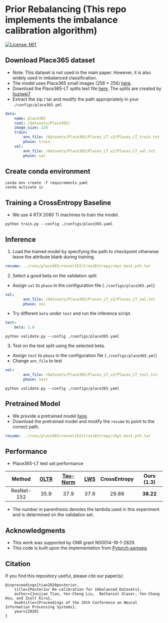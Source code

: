 # Prior Rebalancing (This repo implements the imbalance calibration algorithm)
[![License: MIT](https://img.shields.io/badge/License-MIT-yellow.svg)](https://opensource.org/licenses/MIT) 

## Download Place365 dataset
- Note: This dataset is not used in the main paper. However, it is also widely used in imbalanced classification. 
- The model uses Place365 small images (256 * 256) [here](http://places2.csail.mit.edu/download.html).
- Download the Place365-LT splits text file [here](https://drive.google.com/file/d/14UrlzxUi12JJIX2U8NE6GFgUhsSvrUHm/view?usp=sharing). The splits are created by [liuziwei7](https://github.com/zhmiao/OpenLongTailRecognition-OLTR) 
- Extract the zip / tar and modify the path appropriately in your `./configs/place365.yml`
```yaml
data:
    name: place365
    root: /datasets/Place365/
    image_size: 224
    train:
        ann_file: /datasets/Place365/Places_LT_v2/Places_LT_train.txt
        phase: train
    val: 
        ann_file: /datasets/Place365/Places_LT_v2/Places_LT_val.txt
        phase: val
```

## Create conda environment
```
conda env create -f requirements.yaml
conda activate ic
```

## Training a CrossEntropy Baseline 
- We use 4 RTX 2080 Ti machines to train the model.
```
python train.py --config ./configs/place365.yaml   
```

## Inference
1. Load the trained model by specifying the path to checkpoint otherwise leave the attribute blank during training.
```yaml
resume: ../runs/place365/resnet152/CrossEntropy/ckpt.best.pth.tar  
```
2. Select a good beta on the validation split
- Assign `val` to `phase` in the configuration file (`./configs/place365.yml`)
```yaml
val: 
        ann_file: /datasets/Place365/Places_LT_v2/Places_LT_val.txt
        phase: val
```
- Try different `beta` under `test` and run the inference script.
```yaml
test:
    beta: 1.0  
```
```
python validate.py --config ./configs/place365.yaml   
```
3. Test on the test split using the selected beta.
- Assign `test` to `phase` in the configuration file (`./configs/place365.yml`)
- Change `ann_file` to test
```yaml
val: 
        ann_file: /datasets/Place365/Places_LT_v2/Places_LT_test.txt
        phase: test
```
```
python validate.py --config ./configs/place365.yaml   
```

## Pretrained Model
- We provide a pretrained model [here](https://drive.google.com/file/d/1RNviW12oj5Dw32MxvCWHZfoe6LjlMWAl/view?usp=sharing).
- Download the pretrained model and modify the `resume` to point to the correct path.
```yaml 
resume: ../runs/place365/resnet152/CrossEntropy/ckpt.best.pth.tar 
```

## Performance
- Place365-LT test set performance

|   Method    |    [OLTR](https://arxiv.org/pdf/1904.05160.pdf)     |  [Tau-Norm](https://arxiv.org/pdf/1910.09217.pdf)   |   [LWS](https://arxiv.org/pdf/1910.09217.pdf)       |     CrossEntropy    |     Ours (1.3)    |
| :---------: | :------------: | :-----------: | :---------: | :---------: | :---------: | 
|  ResNet-152 |      35.9      |      37.9     |    37.6      |     29.86     |      **38.22**  |  

- The number in parenthesis denotes the lambda used in this experiment and is determined on the validation set. 

## Acknowledgments
- This work was supported by ONR grant N00014-18-1-2829.
- This code is built upon the implementation from [Pytorch-semseg](https://github.com/meetshah1995/pytorch-semseg).

## Citation
If you find this repository useful, please cite our paper(s):

```
@inproceedings{tian2020posterior,
    title={Posterior Re-calibration for Imbalanced Datasets},
    author={Junjiao Tian, Yen-Cheng Liu,  Nathaniel Glaser, Yen-Chang Hsu, and Zsolt Kira},
    booktitle={Proceedings of the 34th Conference on Neural Information Processing Systems},
    year={2020}
}
```
